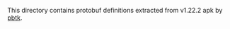 This directory contains protobuf definitions extracted from v1.22.2 apk by [pbtk](https://github.com/marin-m/pbtk).
